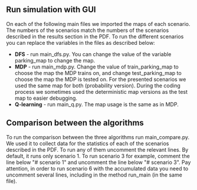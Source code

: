 ## Run simulation with GUI
On each of the following main files we imported the maps of each scenario.
The numbers of the scenarios match the numbers of the scenarios described in the results section in the PDF.
To run the different scenarios you can replace the variables in the files as described below: 
* **DFS** - run main_dfs.py. You can change the value of the variable parking_map to change the map. 
* **MDP** - run main_mdp.py. Change the value of train_parking_map to choose the map the MDP trains on,
    and change test_parking_map to choose the map the MDP is tested on.
    For the presented scenarios we used the same map for both (probability version).
    During the coding process we sometimes used the deterministic map versions as the test map to easier debugging. 
* **Q-learning** - run main_q.py. The map usage is the same as in MDP.

## Comparison between the algorithms 
To run the comparison between the three algorithms run main_compare.py.
 We used it to collect data for the statistics of each of the scenarios described in the PDF.
 To run any of them uncomment the relevant lines. By default, it runs only scenario 1.
 To run scenario 3 for example, comment the line below "# scenario 1" and uncomment the line below "# scenario 3".
 Pay attention, in order to run scenario 6 with the accumulated data you need to uncomment several lines, including in the method run_main (in the same file).